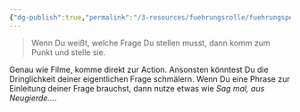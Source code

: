 ```yaml
---
{"dg-publish":true,"permalink":"/3-resources/fuehrungsrolle/fuehrungspersoenlichkeit/the-coaching-habit-von-michael-stanier/cut-the-intro-and-ask-the-question/","title":"Cut the Intro and Ask the Question","created":"2024-12-09T09:04:10.197+01:00","updated":"2024-12-08T23:31:09.745+01:00"}
---
```



> Wenn Du weißt, welche Frage Du stellen musst, dann komm zum Punkt und stelle sie.

Genau wie Filme, komme direkt zur Action. Ansonsten könntest Du die Dringlichkeit deiner eigentlichen Frage schmälern. Wenn Du eine Phrase zur Einleitung deiner Frage brauchst, dann nutze etwas wie *Sag mal, aus Neugierde...*.
